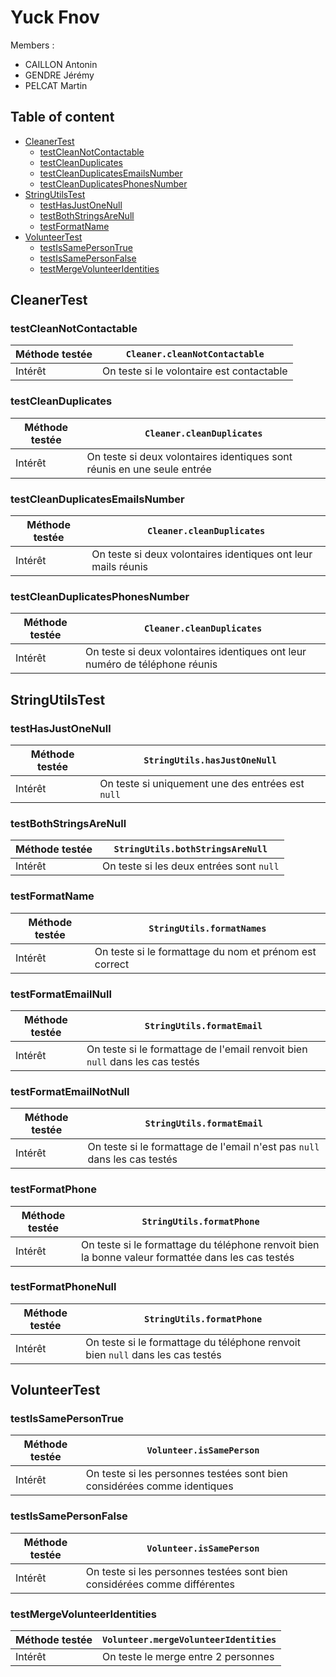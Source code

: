 # Yuck Fnov

Members :

- CAILLON Antonin
- GENDRE Jérémy
- PELCAT Martin

## Table of content

- [CleanerTest](#CleanerTest)
    - [testCleanNotContactable](#testCleanNotContactable)
    - [testCleanDuplicates](#testCleanDuplicates)
    - [testCleanDuplicatesEmailsNumber](#testCleanDuplicatesEmailsNumber)
    - [testCleanDuplicatesPhonesNumber](#testCleanDuplicatesPhonesNumber)
- [StringUtilsTest](#StringUtilsTest)
    - [testHasJustOneNull](#testHasJustOneNull)
    - [testBothStringsAreNull](#testBothStringsAreNull)
    - [testFormatName](#testFormatName)
- [VolunteerTest](#VolunteerTest)
    - [testIsSamePersonTrue](#testIsSamePersonTrue)
    - [testIsSamePersonFalse](#testIsSamePersonFalse)
    - [testMergeVolunteerIdentities](#testMergeVolunteerIdentities)

## CleanerTest

### testCleanNotContactable

| Méthode testée | `Cleaner.cleanNotContactable`             |
|----------------|-------------------------------------------|
| Intérêt        | On teste si le volontaire est contactable |


### testCleanDuplicates

| Méthode testée | `Cleaner.cleanDuplicates`                                               |
|----------------|-------------------------------------------------------------------------|
| Intérêt        | On teste si deux volontaires identiques sont réunis en une seule entrée |


### testCleanDuplicatesEmailsNumber

| Méthode testée | `Cleaner.cleanDuplicates`                                     |
|----------------|---------------------------------------------------------------|
| Intérêt        | On teste si deux volontaires identiques ont leur mails réunis |


### testCleanDuplicatesPhonesNumber

| Méthode testée | `Cleaner.cleanDuplicates`                                                   |
|----------------|-----------------------------------------------------------------------------|
| Intérêt        | On teste si deux volontaires identiques ont leur numéro de téléphone réunis |


## StringUtilsTest

### testHasJustOneNull

| Méthode testée | `StringUtils.hasJustOneNull`                      |
|----------------|---------------------------------------------------|
| Intérêt        | On teste si uniquement une des entrées est `null` |


### testBothStringsAreNull

| Méthode testée | `StringUtils.bothStringsAreNull`         |
|----------------|------------------------------------------|
| Intérêt        | On teste si les deux entrées sont `null` |


### testFormatName

| Méthode testée | `StringUtils.formatNames`                              |
|----------------|--------------------------------------------------------|
| Intérêt        | On teste si le formattage du nom et prénom est correct |


### testFormatEmailNull

| Méthode testée | `StringUtils.formatEmail`                                                    |
|----------------|------------------------------------------------------------------------------|
| Intérêt        | On teste si le formattage de l'email renvoit bien `null` dans les cas testés |


### testFormatEmailNotNull

| Méthode testée | `StringUtils.formatEmail`                                                 |
|----------------|---------------------------------------------------------------------------|
| Intérêt        | On teste si le formattage de l'email n'est pas `null` dans les cas testés |


### testFormatPhone

| Méthode testée | `StringUtils.formatPhone`                                                                         |
|----------------|---------------------------------------------------------------------------------------------------|
| Intérêt        | On teste si le formattage du téléphone renvoit bien la bonne valeur formattée dans les cas testés |


### testFormatPhoneNull

| Méthode testée | `StringUtils.formatPhone`                                                      |
|----------------|--------------------------------------------------------------------------------|
| Intérêt        | On teste si le formattage du téléphone renvoit bien `null` dans les cas testés |


## VolunteerTest

### testIsSamePersonTrue

| Méthode testée | `Volunteer.isSamePerson`                                                 |
|----------------|--------------------------------------------------------------------------|
| Intérêt        | On teste si les personnes testées sont bien considérées comme identiques |


### testIsSamePersonFalse

| Méthode testée | `Volunteer.isSamePerson`                                                  |
|----------------|---------------------------------------------------------------------------|
| Intérêt        | On teste si les personnes testées sont bien considérées comme différentes |


### testMergeVolunteerIdentities

| Méthode testée | `Volunteer.mergeVolunteerIdentities` |
|----------------|-------------------------------------|
| Intérêt        | On teste le merge entre 2 personnes |
